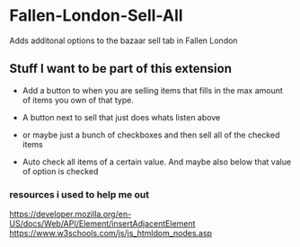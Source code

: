 # Fallen-London-Sell-All
Adds additonal options to the bazaar sell tab in Fallen London

## Stuff I want to be part of this extension

- Add a button to when you are selling items that fills in the max amount of items you own of that type.

- A button next to sell that just does whats listen above

- or maybe just a bunch of checkboxes and then sell all of the checked items

- Auto check all items of a certain value. And maybe also below that value of option is checked

### resources i used to help me out
https://developer.mozilla.org/en-US/docs/Web/API/Element/insertAdjacentElement
https://www.w3schools.com/js/js_htmldom_nodes.asp